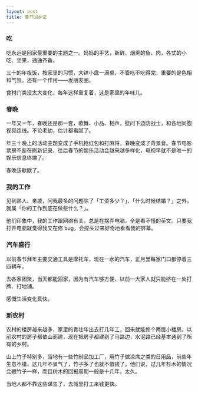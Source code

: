 ```yaml
---
layout: post
title: 春节回乡记
---
```


### 吃

吃永远是回家最重要的主题之一。妈妈的手艺，新鲜、烟熏的鱼、肉，各式的小吃、坚果，通通齐备。

三十的年夜饭，按家里的习惯，大钵小盘一满桌，不管吃不吃得完，重要的是色相和气氛。还有一个作用——发朋友圈。

食材门类没太大变化，每年这样重复着，这是家里的年味儿。

### 春晚

一年又一年，春晚还是那一套，歌舞、小品、相声，慰问下边防战士，和各地同胞视频连线。不论老幼，估计都看腻了。

年三十晚上的活动主题变成了手机抢红包和打麻将，春晚变成了背景音。春节电影票房不断在刷新记录，往后春节的娱乐活动会越来越多样化，电视早就不是唯一的娱乐信息终端了。

春晚该歇歇了。

### 我的工作

见到熟人、亲戚，问我最多的问题除了「工资多少？」、「什么时候结婚？」之外，就属「你的工作到底在做些什么？」。

他们印象中，我的工作跟网络有关，总是在摆弄电脑，全是看不懂的英文。只要我打开电脑就觉得我又在修 bug，会探头过来好奇地看看我的屏幕。

### 汽车盛行

以前春节拜年主要交通工具是摩托车，现在一水的汽车，正月里每家门口都停着三四辆车。

去各家团聚，当天都能回家，因为有汽车够方便，以前一大家人就只能挤在一处打牌、打地铺。

感慨生活变化真快。

### 新农村

农村的楼房越来越多，家里的青壮年出去打几年工，回来就能修个两层小楼房。以前农村的房子都依山而建，现在把房子都建到了马路边，水泥路已经基本通到了所有的乡村。

山上竹子特别多，当地有一些竹制品加工厂，用竹子做凉席之类的日用品，前些年生意不错，这几年不景气了，竹子多了也就不值钱了。他们说，过几年杉木的情况会跟竹子一样，而且树木的回报周期一般是十几年，太久。

当地人都不靠这些谋生了，去城里打工来钱更快。
